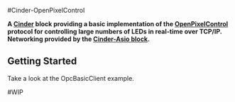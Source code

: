 #Cinder-OpenPixelControl

**A [Cinder](https://libcinder.org) block providing a basic implementation of the [OpenPixelControl](http://openpixelcontrol.org) protocol for controlling large numbers of LEDs in real-time over TCP/IP. Networking provided by the [Cinder-Asio block](https://github.com/BanTheRewind/Cinder-Asio).**


## Getting Started
Take a look at the OpcBasicClient example.



#WIP